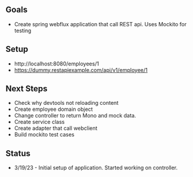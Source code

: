 
## Goals
* Create spring webflux application that call REST api.  Uses Mockito for testing

## Setup
* http://localhost:8080/employees/1
* https://dummy.restapiexample.com/api/v1/employee/1

## Next Steps
* Check why devtools not reloading content
* Create employee domain object
* Change controller to return Mono and mock data.
* Create service class
* Create adapter that call webclient
* Build mockito test cases

## Status
* 3/19/23 - Initial setup of application.  Started working on controller.